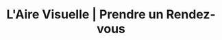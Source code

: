 ---
title: "L'Aire Visuelle | Prendre un Rendez-vous"
slug: rendez-vous
identifiant: rendez-vous
titre: "Prenez rendez-vous avec un de nos spécialistes de la vue."
description: "Une équipe d'experts prêts à vous aider. Prenez rendez-vous aujourd'hui."
layout: rendez-vous
i18nlanguage: fr
image: /img/optometriste-a-propos.jpg
header:
  transparent: false
  dark: false
noindex: true
od: true
ood: true
both: true
odcontent:
  ligne1: >-
    Vous pouvez réserver en ligne directement dans l'horaire respectif de **nos optométristes**.
  ligne2: >-
    Nous sommes disponibles pour répondre à toutes vos questions, ainsi que pour vous conseiller dans le choix de lunettes de prescription, de lunettes solaires ou de verres de contact.
oodcontent: >-
  Vous pouvez remplir le formulaire ci-bas directement pour réserver une plage horaire avec eux.
---